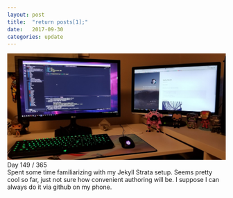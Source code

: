 ```yaml
---
layout: post
title:  "return posts[1];"
date:   2017-09-30
categories: update
---
```

<img src="/images/fulls/writing-post.jpg" class="fit image"> 
Day 149 / 365<br>
Spent some time familiarizing with my Jekyll Strata setup. Seems pretty cool so far, just not sure how convenient authoring will be. I suppose I can always do it via github on my phone.